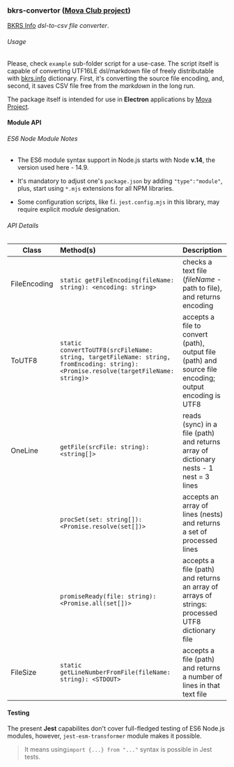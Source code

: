 ### bkrs-convertor ([Mova Club project](https://mova.club/))

[BKRS Info](https://bkrs.info/) _dsl-to-csv file converter_.



<h6>Usage</h6>

Please, check `example` sub-folder script for a use-case. The script itself is capable of converting UTF16LE dsl/markdown file of freely distributable with [bkrs.info](https://bkrs.info) dictionary. First, it's converting the source file encoding, and, second, it saves CSV file free from the _markdown_ in the long run.

The package itself is intended for use in __Electron__ applications by [Mova Project](https://mova.club/).

#### Module API

<h6>ES6 Node Module Notes</h6>

* The ES6 module syntax support in Node.js starts with Node <strong>v.14</strong>, the version used here - 14.9.

* It's mandatory to adjust one's `package.json` by adding ``"type":"module"``, plus, start using `*.mjs` extensions for all NPM libraries.

* Some configuration scripts, like f.i. `jest.config.mjs` in this library, may require explicit *module* designation.

<h6>API Details</h6>

| Class | Method(s) | Description |
|-------|:--------|:--------------|
| FileEncoding | ```static getFileEncoding(fileName: string): <encoding: string>``` | checks a text file (*fileName* - path to file), and returns encoding |
| ToUTF8 | `static convertToUTF8(srcFileName: string, targetFileName: string, fromEncoding: string): <Promise.resolve(targetFileName: string)>` | accepts a file to convert (path), output file (path) and source file encoding; output encoding is UTF8 |
| OneLine |`getFile(srcFile: string): <string[]>`| reads (sync) in a file (path) and returns array of dictionary nests - 1 nest = 3 lines|
|         | `procSet(set: string[]): <Promise.resolve(set[])>`|accepts an array of lines (nests) and returns a set of processed lines|
|         | `promiseReady(file: string): <Promise.all(set[])>`|accepts a file (path) and returns an array of arrays of strings: processed UTF8 dictionary file|
| FileSize | `static getLineNumberFromFile(fileName: string): <STDOUT>`|accepts a file (path) and returns a number of lines in that text file|

#### Testing

The present __Jest__ capabilites don't cover full-fledged testing of ES6 Node.js modules, however, `jest-esm-transformer` module makes it possible.  

> It means using```import {...} from "..."``` syntax is possible in Jest tests.
